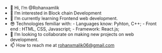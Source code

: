 - 👋 Hi, I’m @Rohanxamlik
- 👀 I’m interested in Block chain Development
- 🌱 I’m currently learning Frontend web development.
- 😎 Technologies femiliar with:
      - Languages know: Pyhton, C++;
      - Front end : HTML, CSS, Javascript;
      - Framework: React.js;
- 💞️ I’m looking to collaborate on making new projects on web development.
- 📫 How to reach me at rohanxmalik06@gmail.com

<!---
Ritz0607/Ritz0607 is a ✨ special ✨ repository because its `README.md` (this file) appears on your GitHub profile.
You can click the Preview link to take a look at your changes.
--->
